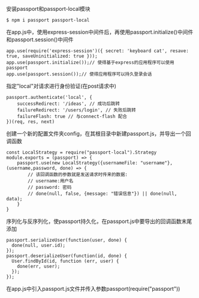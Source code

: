 安装passport和passport-local模块
```shell
$ npm i passport passport-local
```
在app.js中，使用express-session中间件后，再使用passport.initialize()中间件和passport.session()中间件
```
app.use(require('express-session')({ secret: 'keyboard cat', resave: true, saveUninitialized: true }));
app.use(passport.initialize());// 使得基于express的应用程序可以使用passport
app.use(passport.session());// 使得应用程序可以持久登录会话
```
指定"local"对请求进行身份验证(在post请求中)
```shell
passport.authenticate('local', { 
    successRedirect: '/ideas', // 成功后跳转
    failureRedirect: '/users/login', // 失败后跳转
    failureFlash: true // 与connect-flash 配合
})(req, res, next)
```
创建一个新的配置文件夹config，在其根目录中新建passport.js，并导出一个回调函数
```shell
const LocalStrategy = require("passport-local").Strategy
module.exports = (passport) => {
    passport.use(new LocalStrategy({usernameFile: "username"}, (username,password, done) => {
        // 该回调函数的参数就是发送请求时传来的数据:
        // username:用户名
        // password: 密码
        // done(null, false, {message: "错误信息"}) || done(null, data);
    }
}
```
序列化与反序列化，使passport持久化，在passport.js中要导出的回调函数末尾添加
```shell
passport.serializeUser(function(user, done) {
  done(null, user.id);
});
passport.deserializeUser(function(id, done) {
  User.findById(id, function (err, user) {
    done(err, user);
  });
});
```
在app.js中引入passport.js文件并传入参数passport(require("passport"))